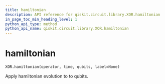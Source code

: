 ```yaml
---
title: hamiltonian
description: API reference for qiskit.circuit.library.XOR.hamiltonian
in_page_toc_min_heading_level: 1
python_api_type: method
python_api_name: qiskit.circuit.library.XOR.hamiltonian
---
```


# hamiltonian

<span id="qiskit.circuit.library.XOR.hamiltonian" />

`XOR.hamiltonian(operator, time, qubits, label=None)`

Apply hamiltonian evolution to to qubits.

